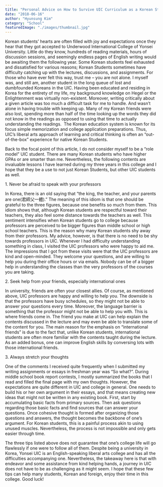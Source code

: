 ```yaml
---
title: "Personal Advice on How to Survive UIC Curriculum as a Korean Student"
date: "2018-06-16"
author: "Hyunsung Kim"
category: "School"
featuredImage: "./images/thumbnail.jpg"
---
```


Korean students’ hearts are often filled with joy and expectations once they hear that they got accepted to Underwood International College of Yonsei University. Little do they know, hundreds of reading materials, hours of discussion sessions, and seemingly endless pages of English writing would be awaiting them the following year. Some Korean students feel exhausted and dissatisfied for various reasons; Korean Students sometimes have difficulty catching up with the lectures, discussions, and assignments. For those who have ever felt this way, trust me – you are not alone. I myself was, and still am, another student in the long queue of lost and dumbfounded Koreans in the UIC. Having been educated and residing in Korea for the entirety of my life, my background knowledge on Hegel or the Enlightenment was virtually non-existent. Moreover, writing critically about a given article was too much a difficult task for me to handle. And wasn’t alone in having trouble with keeping up. Many of my Korean friends were also lost, spending more than half of the time looking up the words they did not know in the readings as opposed to using that time to actually understanding the readings.  The Korean education system is known for its focus simple memorization and college application preparations. Thus, UIC’s liberal arts approach of learning and critical thinking is often an “out-of-the-box” experience for native Korean Students.

Back to the focal point of this article, I do not consider myself to be a “role model” UIC student. There are many Korean students who have higher GPAs or are smarter than me. Nevertheless, the following contents are invaluable lessons I have learned during my three years in this college and I hope that they be a use to not just Korean Students, but other UIC students as well.

1\. Never be afraid to speak with your professors

In Korea, there is an old saying that “the king, the teacher, and your parents are one(君師父一體).” The meaning of this idiom is that one should be grateful to the three figures, because one benefits so much from them. This idiom shows that, although Korean students are respectful toward their teachers, they also feel some distance towards the teachers as well. This sentiment intensifies when Korean students go to college because professors are perceived to be bigger figures than middle school or high school teachers. This is the reason why many Korean students shy away from their professors. My advice, however, is that there is no need to be shy towards professors in UIC. Whenever I had difficulty understanding something in class, I visited the UIC professors who were happy to aid me. The impressions that I got from these visits were that the UIC professors are kind and open-minded. They welcome your questions, and are willing to help you during their office hours or via emails. Nobody can be of a bigger help in understanding the classes than the very professors of the courses you are taking.

2\. Seek help from your friends, especially international ones

In university, friends are often your closest allies. Of course, as mentioned above, UIC professors are happy and willing to help you. The downside is that the professors have busy schedules, so they might not be able to answer your questions every time. Moreover, the language barrier is something that the professor might not be able to help you with. This is where friends come in. The friend you make at UIC can help explain the contents discussed in the lecture and may even be able to translate some of the content for you. The main reason for the emphasis on “international friends” is due to the fact that, unlike Korean students, international students are often more familiar with the contents taught during the lecture. As an added bonus, one can improve English skills by conversing lots with those international friends.

3\. Always stretch your thoughts

One of the comments I received quite frequently when I submitted my writing assignments or essays in freshman year was “So what?”. During middle school book report contests, I mostly summarized the books that I read and filled the final page with my own thoughts. However, the expectations are quite different in UIC and college in general. One needs to build his or her own argument in their essays, and that means creating new ideas that might not be written in any existing book. First, start by accumulating basic facts from primary sources. Then ask questions regarding those basic facts and find sources that can answer your questions. Once cohesive thought is formed after organizing those questions and answers, the thought becomes the backbone of one’s argument. For Korean students, this is a painful process akin to using unused muscles. Nevertheless, the process is not impossible and only gets easier through time.

The three tips listed above does not guarantee that one’s college life will go flawlessly if one were to follow all of them. Despite being a university in Korea, Yonsei UIC is an English-speaking liberal arts college and has all the difficulties accompanying one. Nevertheless, the takeaway here is that with endeavor and some assistance from kind helping hands, a journey in UIC does not have to be as challenging as it might seem. I hope that these few tips can help many students, Korean and foreign, enjoy their time in this college. Good luck!

